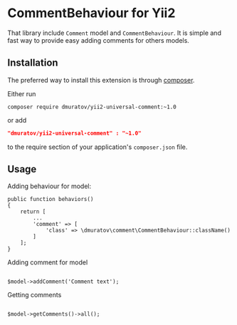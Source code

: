 CommentBehaviour for Yii2
==============================
That library include `Comment` model and `CommentBehaviour`.
It is simple and fast way to provide easy adding comments for others models.


Installation
------------
The preferred way to install this extension is through [composer](http://getcomposer.org/download/).

Either run

```
composer require dmuratov/yii2-universal-comment:~1.0
```
or add

```json
"dmuratov/yii2-universal-comment" : "~1.0"
```

to the require section of your application's `composer.json` file.


Usage
-----
Adding behaviour for model:

```
public function behaviors()
{
    return [
        ...
        'comment' => [
            'class' => \dmuratov\comment\CommentBehaviour::className()
        ]
    ];
}
```
Adding comment for model

```

$model->addComment('Comment text');
```
Getting comments

```

$model->getComments()->all();
```